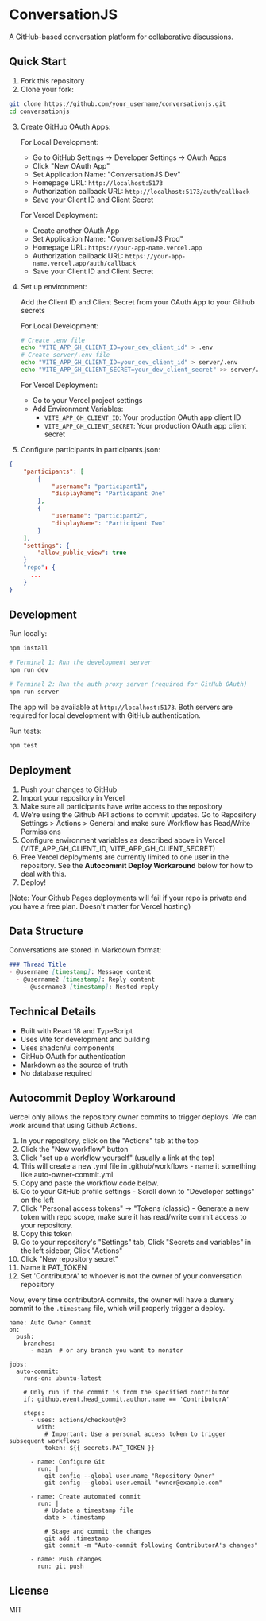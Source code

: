 # ConversationJS

A GitHub-based conversation platform for collaborative discussions.

## Quick Start

1. Fork this repository
2. Clone your fork:

```bash
git clone https://github.com/your_username/conversationjs.git
cd conversationjs
```

3. Create GitHub OAuth Apps:

   For Local Development:
   - Go to GitHub Settings -> Developer Settings -> OAuth Apps
   - Click "New OAuth App"
   - Set Application Name: "ConversationJS Dev"
   - Homepage URL: `http://localhost:5173`
   - Authorization callback URL: `http://localhost:5173/auth/callback`
   - Save your Client ID and Client Secret

   For Vercel Deployment:
   - Create another OAuth App
   - Set Application Name: "ConversationJS Prod"
   - Homepage URL: `https://your-app-name.vercel.app`
   - Authorization callback URL: `https://your-app-name.vercel.app/auth/callback`
   - Save your Client ID and Client Secret

4. Set up environment:

   Add the Client ID and Client Secret from your OAuth App to your Github secrets

   For Local Development:
   ```bash
   # Create .env file
   echo "VITE_APP_GH_CLIENT_ID=your_dev_client_id" > .env
   # Create server/.env file
   echo "VITE_APP_GH_CLIENT_ID=your_dev_client_id" > server/.env
   echo "VITE_APP_GH_CLIENT_SECRET=your_dev_client_secret" >> server/.env
   ```

   For Vercel Deployment:
   - Go to your Vercel project settings
   - Add Environment Variables:
     - `VITE_APP_GH_CLIENT_ID`: Your production OAuth app client ID
     - `VITE_APP_GH_CLIENT_SECRET`: Your production OAuth app client secret

6. Configure participants in participants.json:
 
```json
{
    "participants": [
        {
            "username": "participant1",
            "displayName": "Participant One"
        },
        {
            "username": "participant2",
            "displayName": "Participant Two"
        }
    ],
    "settings": {
        "allow_public_view": true
    }
    "repo": {
      ...
    }
}
```

## Development

Run locally:
```bash
npm install

# Terminal 1: Run the development server
npm run dev

# Terminal 2: Run the auth proxy server (required for GitHub OAuth)
npm run server
```

The app will be available at `http://localhost:5173`. Both servers are required for local development with GitHub authentication.

Run tests:
```bash
npm test
```

## Deployment

1. Push your changes to GitHub
2. Import your repository in Vercel
3. Make sure all participants have write access to the repository
4. We're using the Github API actions to commit updates. Go to Repository Settings > Actions > General and make sure Workflow has Read/Write Permissions
5. Configure environment variables as described above in Vercel (VITE_APP_GH_CLIENT_ID, VITE_APP_GH_CLIENT_SECRET)
6. Free Vercel deployments are currently limited to one user in the repository.  See the **Autocommit Deploy Workaround** below for how to deal with this.
7. Deploy!

(Note: Your Github Pages deployments will fail if your repo is private and you have a free plan. Doesn't matter for Vercel hosting)

## Data Structure

Conversations are stored in Markdown format:

```markdown
### Thread Title
- @username [timestamp]: Message content
  - @username2 [timestamp]: Reply content
    - @username3 [timestamp]: Nested reply
```

## Technical Details

- Built with React 18 and TypeScript
- Uses Vite for development and building
- Uses shadcn/ui components
- GitHub OAuth for authentication
- Markdown as the source of truth
- No database required

## Autocommit Deploy Workaround

Vercel only allows the repository owner commits to trigger deploys. We can work around that using Github Actions.

1. In your repository, click on the "Actions" tab at the top
2. Click the "New workflow" button
3. Click "set up a workflow yourself" (usually a link at the top)
4. This will create a new .yml file in .github/workflows - name it something like auto-owner-commit.yml
5. Copy and paste the workflow code below.
6. Go to your GitHub profile settings - Scroll down to "Developer settings" on the left
7. Click "Personal access tokens" → "Tokens (classic) - Generate a new token with repo scope, make sure it has read/write commit access to your repository.
8. Copy this token
9. Go to your repository's "Settings" tab, Click "Secrets and variables" in the left sidebar, Click "Actions"
10. Click "New repository secret"
11. Name it PAT_TOKEN
12. Set 'ContributorA' to whoever is not the owner of your conversation repository

Now, every time contributorA commits, the owner will have a dummy commit to the ```.timestamp``` file, which will properly trigger a deploy.

```
name: Auto Owner Commit
on:
  push:
    branches:
      - main  # or any branch you want to monitor

jobs:
  auto-commit:
    runs-on: ubuntu-latest
    
    # Only run if the commit is from the specified contributor
    if: github.event.head_commit.author.name == 'ContributorA'
    
    steps:
      - uses: actions/checkout@v3
        with:
          # Important: Use a personal access token to trigger subsequent workflows
          token: ${{ secrets.PAT_TOKEN }}
          
      - name: Configure Git
        run: |
          git config --global user.name "Repository Owner"
          git config --global user.email "owner@example.com"
          
      - name: Create automated commit
        run: |
          # Update a timestamp file
          date > .timestamp
          
          # Stage and commit the changes
          git add .timestamp
          git commit -m "Auto-commit following ContributorA's changes"
          
      - name: Push changes
        run: git push
```

## License

MIT

